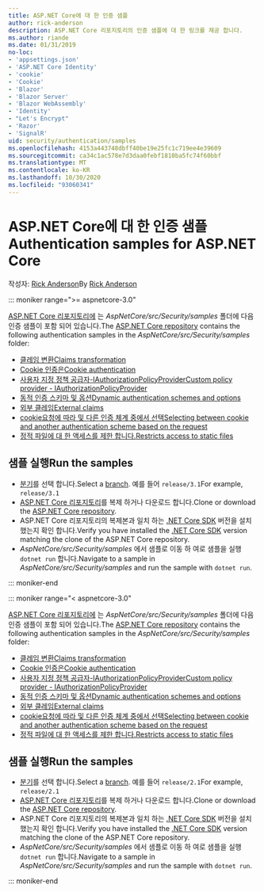 ```yaml
---
title: ASP.NET Core에 대 한 인증 샘플
author: rick-anderson
description: ASP.NET Core 리포지토리의 인증 샘플에 대 한 링크를 제공 합니다.
ms.author: riande
ms.date: 01/31/2019
no-loc:
- 'appsettings.json'
- 'ASP.NET Core Identity'
- 'cookie'
- 'Cookie'
- 'Blazor'
- 'Blazor Server'
- 'Blazor WebAssembly'
- 'Identity'
- "Let's Encrypt"
- 'Razor'
- 'SignalR'
uid: security/authentication/samples
ms.openlocfilehash: 4153a443748dbff40be19e25fc1c719ee4e39609
ms.sourcegitcommit: ca34c1ac578e7d3daa0febf1810ba5fc74f60bbf
ms.translationtype: MT
ms.contentlocale: ko-KR
ms.lasthandoff: 10/30/2020
ms.locfileid: "93060341"
---
```

# <a name="authentication-samples-for-aspnet-core"></a><span data-ttu-id="4dcd2-103">ASP.NET Core에 대 한 인증 샘플</span><span class="sxs-lookup"><span data-stu-id="4dcd2-103">Authentication samples for ASP.NET Core</span></span>

<span data-ttu-id="4dcd2-104">작성자: [Rick Anderson](https://twitter.com/RickAndMSFT)</span><span class="sxs-lookup"><span data-stu-id="4dcd2-104">By [Rick Anderson](https://twitter.com/RickAndMSFT)</span></span>

::: moniker range=">= aspnetcore-3.0"

<span data-ttu-id="4dcd2-105">[ASP.NET Core 리포지토리에](https://github.com/dotnet/AspNetCore) 는 *AspNetCore/src/Security/samples* 폴더에 다음 인증 샘플이 포함 되어 있습니다.</span><span class="sxs-lookup"><span data-stu-id="4dcd2-105">The [ASP.NET Core repository](https://github.com/dotnet/AspNetCore) contains the following authentication samples in the *AspNetCore/src/Security/samples* folder:</span></span>

* [<span data-ttu-id="4dcd2-106">클레임 변환</span><span class="sxs-lookup"><span data-stu-id="4dcd2-106">Claims transformation</span></span>](https://github.com/dotnet/AspNetCore/tree/release/3.1/src/Security/samples/ClaimsTransformation)
* <span data-ttu-id="4dcd2-107">[Cookie 인증은](https://github.com/dotnet/AspNetCore/tree/release/3.1/src/Security/samples/Cookies)</span><span class="sxs-lookup"><span data-stu-id="4dcd2-107">[Cookie authentication](https://github.com/dotnet/AspNetCore/tree/release/3.1/src/Security/samples/Cookies)</span></span>
* [<span data-ttu-id="4dcd2-108">사용자 지정 정책 공급자-IAuthorizationPolicyProvider</span><span class="sxs-lookup"><span data-stu-id="4dcd2-108">Custom policy provider - IAuthorizationPolicyProvider</span></span>](https://github.com/dotnet/AspNetCore/tree/release/3.1/src/Security/samples/CustomPolicyProvider)
* [<span data-ttu-id="4dcd2-109">동적 인증 스키마 및 옵션</span><span class="sxs-lookup"><span data-stu-id="4dcd2-109">Dynamic authentication schemes and options</span></span>](https://github.com/dotnet/AspNetCore/tree/release/3.1/src/Security/samples/DynamicSchemes)
* <span data-ttu-id="4dcd2-110">[외부 클레임](https://github.com/dotnet/AspNetCore/tree/release/3.1/src/Security/samples/Identity.ExternalClaims)</span><span class="sxs-lookup"><span data-stu-id="4dcd2-110">[External claims](https://github.com/dotnet/AspNetCore/tree/release/3.1/src/Security/samples/Identity.ExternalClaims)</span></span>
* [<span data-ttu-id="4dcd2-111">cookie요청에 따라 및 다른 인증 체계 중에서 선택</span><span class="sxs-lookup"><span data-stu-id="4dcd2-111">Selecting between cookie and another authentication scheme based on the request</span></span>](https://github.com/dotnet/AspNetCore/tree/release/3.1/src/Security/samples/PathSchemeSelection)
* [<span data-ttu-id="4dcd2-112">정적 파일에 대 한 액세스를 제한 합니다.</span><span class="sxs-lookup"><span data-stu-id="4dcd2-112">Restricts access to static files</span></span>](https://github.com/dotnet/AspNetCore/tree/release/3.1/src/Security/samples/StaticFilesAuth)

## <a name="run-the-samples"></a><span data-ttu-id="4dcd2-113">샘플 실행</span><span class="sxs-lookup"><span data-stu-id="4dcd2-113">Run the samples</span></span>

* <span data-ttu-id="4dcd2-114">[분기](https://github.com/dotnet/AspNetCore)를 선택 합니다.</span><span class="sxs-lookup"><span data-stu-id="4dcd2-114">Select a [branch](https://github.com/dotnet/AspNetCore).</span></span> <span data-ttu-id="4dcd2-115">예를 들어 `release/3.1`</span><span class="sxs-lookup"><span data-stu-id="4dcd2-115">For example, `release/3.1`</span></span>
* <span data-ttu-id="4dcd2-116">[ASP.NET Core 리포지토리](https://github.com/dotnet/AspNetCore)를 복제 하거나 다운로드 합니다.</span><span class="sxs-lookup"><span data-stu-id="4dcd2-116">Clone or download the [ASP.NET Core repository](https://github.com/dotnet/AspNetCore).</span></span>
* <span data-ttu-id="4dcd2-117">ASP.NET Core 리포지토리의 복제본과 일치 하는 [.NET Core SDK](https://dotnet.microsoft.com/download/dotnet-core) 버전을 설치 했는지 확인 합니다.</span><span class="sxs-lookup"><span data-stu-id="4dcd2-117">Verify you have installed the [.NET Core SDK](https://dotnet.microsoft.com/download/dotnet-core) version matching the clone of the ASP.NET Core repository.</span></span>
* <span data-ttu-id="4dcd2-118">*AspNetCore/src/Security/samples* 에서 샘플로 이동 하 여로 샘플을 실행 `dotnet run` 합니다.</span><span class="sxs-lookup"><span data-stu-id="4dcd2-118">Navigate to a sample in *AspNetCore/src/Security/samples* and run the sample with `dotnet run`.</span></span>

::: moniker-end

::: moniker range="< aspnetcore-3.0"

<span data-ttu-id="4dcd2-119">[ASP.NET Core 리포지토리에](https://github.com/dotnet/AspNetCore) 는 *AspNetCore/src/Security/samples* 폴더에 다음 인증 샘플이 포함 되어 있습니다.</span><span class="sxs-lookup"><span data-stu-id="4dcd2-119">The [ASP.NET Core repository](https://github.com/dotnet/AspNetCore) contains the following authentication samples in the *AspNetCore/src/Security/samples* folder:</span></span>

* [<span data-ttu-id="4dcd2-120">클레임 변환</span><span class="sxs-lookup"><span data-stu-id="4dcd2-120">Claims transformation</span></span>](https://github.com/dotnet/AspNetCore/tree/release/2.1/src/Security/samples/ClaimsTransformation)
* <span data-ttu-id="4dcd2-121">[Cookie 인증은](https://github.com/dotnet/AspNetCore/tree/release/2.1/src/Security/samples/Cookies)</span><span class="sxs-lookup"><span data-stu-id="4dcd2-121">[Cookie authentication](https://github.com/dotnet/AspNetCore/tree/release/2.1/src/Security/samples/Cookies)</span></span>
* [<span data-ttu-id="4dcd2-122">사용자 지정 정책 공급자-IAuthorizationPolicyProvider</span><span class="sxs-lookup"><span data-stu-id="4dcd2-122">Custom policy provider - IAuthorizationPolicyProvider</span></span>](https://github.com/dotnet/AspNetCore/tree/2.1.3/src/Security/samples/CustomPolicyProvider)
* [<span data-ttu-id="4dcd2-123">동적 인증 스키마 및 옵션</span><span class="sxs-lookup"><span data-stu-id="4dcd2-123">Dynamic authentication schemes and options</span></span>](https://github.com/dotnet/AspNetCore/tree/release/2.1/src/Security/samples/DynamicSchemes)
* <span data-ttu-id="4dcd2-124">[외부 클레임](https://github.com/dotnet/AspNetCore/tree/release/2.1/src/Security/samples/Identity.ExternalClaims)</span><span class="sxs-lookup"><span data-stu-id="4dcd2-124">[External claims](https://github.com/dotnet/AspNetCore/tree/release/2.1/src/Security/samples/Identity.ExternalClaims)</span></span>
* [<span data-ttu-id="4dcd2-125">cookie요청에 따라 및 다른 인증 체계 중에서 선택</span><span class="sxs-lookup"><span data-stu-id="4dcd2-125">Selecting between cookie and another authentication scheme based on the request</span></span>](https://github.com/dotnet/AspNetCore/tree/release/2.1/src/Security/samples/PathSchemeSelection)
* [<span data-ttu-id="4dcd2-126">정적 파일에 대 한 액세스를 제한 합니다.</span><span class="sxs-lookup"><span data-stu-id="4dcd2-126">Restricts access to static files</span></span>](https://github.com/dotnet/AspNetCore/tree/2.1.3/src/Security/samples/StaticFilesAuth)

## <a name="run-the-samples"></a><span data-ttu-id="4dcd2-127">샘플 실행</span><span class="sxs-lookup"><span data-stu-id="4dcd2-127">Run the samples</span></span>

* <span data-ttu-id="4dcd2-128">[분기](https://github.com/dotnet/AspNetCore)를 선택 합니다.</span><span class="sxs-lookup"><span data-stu-id="4dcd2-128">Select a [branch](https://github.com/dotnet/AspNetCore).</span></span> <span data-ttu-id="4dcd2-129">예를 들어 `release/2.1`</span><span class="sxs-lookup"><span data-stu-id="4dcd2-129">For example, `release/2.1`</span></span>
* <span data-ttu-id="4dcd2-130">[ASP.NET Core 리포지토리](https://github.com/dotnet/AspNetCore)를 복제 하거나 다운로드 합니다.</span><span class="sxs-lookup"><span data-stu-id="4dcd2-130">Clone or download the [ASP.NET Core repository](https://github.com/dotnet/AspNetCore).</span></span>
* <span data-ttu-id="4dcd2-131">ASP.NET Core 리포지토리의 복제본과 일치 하는 [.NET Core SDK](https://dotnet.microsoft.com/download/dotnet-core) 버전을 설치 했는지 확인 합니다.</span><span class="sxs-lookup"><span data-stu-id="4dcd2-131">Verify you have installed the [.NET Core SDK](https://dotnet.microsoft.com/download/dotnet-core) version matching the clone of the ASP.NET Core repository.</span></span>
* <span data-ttu-id="4dcd2-132">*AspNetCore/src/Security/samples* 에서 샘플로 이동 하 여로 샘플을 실행 `dotnet run` 합니다.</span><span class="sxs-lookup"><span data-stu-id="4dcd2-132">Navigate to a sample in *AspNetCore/src/Security/samples* and run the sample with `dotnet run`.</span></span>

::: moniker-end
